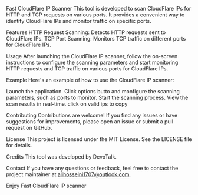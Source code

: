 Fast CloudFlare IP Scanner
This tool is developed  to scan CloudFlare IPs for HTTP and TCP requests on various ports. It provides a convenient way to identify CloudFlare IPs and monitor traffic on specific ports.

Features
HTTP Request Scanning: Detects HTTP requests sent to CloudFlare IPs.
TCP Port Scanning: Monitors TCP traffic on different ports for CloudFlare IPs.

Usage
After launching the CloudFlare IP scanner, follow the on-screen instructions to configure the scanning parameters and start monitoring HTTP requests and TCP traffic on various ports for CloudFlare IPs.

Example
Here's an example of how to use the CloudFlare IP scanner:

Launch the application.
Click options butto and monfigure the scanning parameters, such as ports to monitor.
Start the scanning process.
View the scan results in real-time.
click on valid ips to copy

Contributing
Contributions are welcome! If you find any issues or have suggestions for improvements, please open an issue or submit a pull request on GitHub.

License
This project is licensed under the MIT License. See the LICENSE file for details.

Credits
This tool was developed by DevoTalk.

Contact
If you have any questions or feedback, feel free to contact the project maintainer at alihosseini1707@outlook.com.

Enjoy Fast CloudFlare IP scanner
